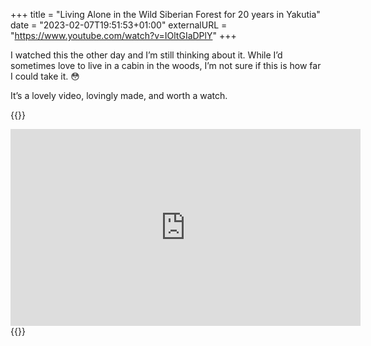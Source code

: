 +++
title = "Living Alone in the Wild Siberian Forest for 20 years in Yakutia"
date = "2023-02-07T19:51:53+01:00"
externalURL = "https://www.youtube.com/watch?v=IOltGIaDPlY"
+++

I watched this the other day and I’m still thinking about it. While I’d sometimes love to live in a cabin in the woods, I’m not sure if this is how far I could take it. 😳

It’s a lovely video, lovingly made, and worth a watch.

{{<raw>}}
<iframe width="560" height="315" src="https://www.youtube-nocookie.com/embed/IOltGIaDPlY" frameborder="0" allow="accelerometer; autoplay; encrypted-media; gyroscope; picture-in-picture" allowfullscreen></iframe>
{{</raw>}}
